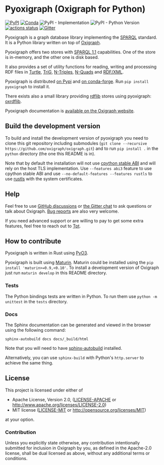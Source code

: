 # Pyoxigraph (Oxigraph for Python)

[![PyPI](https://img.shields.io/pypi/v/pyoxigraph)](https://pypi.org/project/pyoxigraph/)
[![Conda](https://img.shields.io/conda/vn/conda-forge/pyoxigraph)](https://anaconda.org/conda-forge/pyoxigraph)
![PyPI - Implementation](https://img.shields.io/pypi/implementation/pyoxigraph)
![PyPI - Python Version](https://img.shields.io/pypi/pyversions/pyoxigraph)
[![actions status](https://github.com/oxigraph/oxigraph/workflows/build/badge.svg)](https://github.com/oxigraph/oxigraph/actions)
[![Gitter](https://badges.gitter.im/oxigraph/community.svg)](https://gitter.im/oxigraph/community)

Pyoxigraph is a graph database library implementing the [SPARQL](https://www.w3.org/TR/sparql11-overview/) standard.
It is a Python library written on top of [Oxigraph](https://crates.io/crates/oxigraph).

Pyoxigraph offers two stores with [SPARQL 1.1](https://www.w3.org/TR/sparql11-overview/) capabilities.
One of the store is in-memory, and the other one is disk based.

It also provides a set of utility functions for reading, writing and processing RDF files in
[Turtle](https://www.w3.org/TR/turtle/),
[TriG](https://www.w3.org/TR/trig/),
[N-Triples](https://www.w3.org/TR/n-triples/),
[N-Quads](https://www.w3.org/TR/n-quads/) and
[RDF/XML](https://www.w3.org/TR/rdf-syntax-grammar/).

Pyoxigraph is distributed [on Pypi](https://pypi.org/project/pyoxigraph/) and [on conda-forge](https://anaconda.org/conda-forge/pyoxigraph).
Run `pip install pyoxigraph` to install it.

There exists also a small library providing [rdflib](https://rdflib.readthedocs.io) stores using pyoxigraph: [oxrdflib](https://github.com/oxigraph/oxrdflib).

Pyoxigraph documentation is [available on the Oxigraph website](https://pyoxigraph.readthedocs.io/).

## Build the development version

To build and install the development version of pyoxigraph you need to clone this git repository including submodules (`git clone --recursive https://github.com/oxigraph/oxigraph.git`)
and to run `pip install .` in the `python` directory (the one this README is in).

Note that by default the installation will not use [cpython stable ABI](https://docs.python.org/3/c-api/stable.html) and will rely on the host TLS implementation.
Use `--features abi3` feature to use cpython stable ABI and use `--no-default-features --features rustls` to use [rustls](https://github.com/rustls/rustls) with the system certificates.

## Help

Feel free to use [GitHub discussions](https://github.com/oxigraph/oxigraph/discussions) or [the Gitter chat](https://gitter.im/oxigraph/community) to ask questions or talk about Oxigraph.
[Bug reports](https://github.com/oxigraph/oxigraph/issues) are also very welcome.

If you need advanced support or are willing to pay to get some extra features, feel free to reach out to [Tpt](https://github.com/Tpt).

## How to contribute

Pyoxigraph is written in Rust using [PyO3](https://github.com/PyO3/pyo3).

Pyoxigraph is built using [Maturin](https://github.com/PyO3/maturin).
Maturin could be installed using the `pip install 'maturin>=0.9,<0.10'`.
To install a development version of Oxigraph just run `maturin develop` in this README directory.

### Tests

The Python bindings tests are written in Python.
To run them use `python -m unittest` in the `tests` directory.

### Docs

The Sphinx documentation can be generated and viewed in the browser using the following command:

```
sphinx-autobuild docs docs/_build/html
```

Note that you will need to have [sphinx-autobuild](https://pypi.org/project/sphinx-autobuild/) installed.

Alternatively, you can use `sphinx-build` with Python's `http.server` to achieve the same thing.

## License

This project is licensed under either of

- Apache License, Version 2.0, ([LICENSE-APACHE](../LICENSE-APACHE) or
  http://www.apache.org/licenses/LICENSE-2.0)
- MIT license ([LICENSE-MIT](../LICENSE-MIT) or
  http://opensource.org/licenses/MIT)

at your option.

### Contribution

Unless you explicitly state otherwise, any contribution intentionally submitted for inclusion in Oxigraph by you, as defined in the Apache-2.0 license, shall be dual licensed as above, without any additional terms or conditions.
